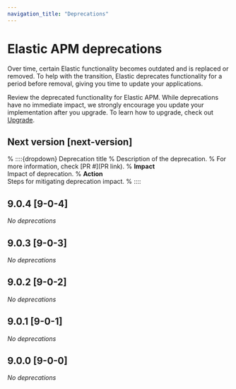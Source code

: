 ```yaml
---
navigation_title: "Deprecations"
---
```


# Elastic APM deprecations
Over time, certain Elastic functionality becomes outdated and is replaced or removed. To help with the transition, Elastic deprecates functionality for a period before removal, giving you time to update your applications.

Review the deprecated functionality for Elastic APM. While deprecations have no immediate impact, we strongly encourage you update your implementation after you upgrade. To learn how to upgrade, check out [Upgrade](docs-content://deploy-manage/upgrade.md).

## Next version [next-version]

% ::::{dropdown} Deprecation title
% Description of the deprecation.
% For more information, check [PR #](PR link).
% **Impact**<br> Impact of deprecation.
% **Action**<br> Steps for mitigating deprecation impact.
% ::::

## 9.0.4 [9-0-4]

_No deprecations_

## 9.0.3 [9-0-3]

_No deprecations_

## 9.0.2 [9-0-2]

_No deprecations_

## 9.0.1 [9-0-1]

_No deprecations_

## 9.0.0 [9-0-0]

_No deprecations_
